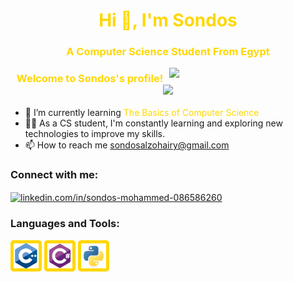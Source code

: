 <h1 align="center"><span style="color:#FFD700;">Hi 👋, I'm Sondos</span></h1>
<h3 align="center"><span style="color:#FFD700;">A Computer Science Student From Egypt</span></h3>

<img width="250" align="right" src="https://c.tenor.com/_DOBjnGspYAAAAAM/code-coding.gif">

<h3 align="center"><span style="color:#FFD700;">Welcome to Sondos's profile!</span> <img src="https://media.giphy.com/media/hvRJCLFzcasrR4ia7z/giphy.gif" width="28"></h3>

- 🌱 I’m currently learning <span style="color:#FFD700;">The Basics of Computer Science</span>
- 👨‍💻 As a CS student, I'm constantly learning and exploring new technologies to improve my skills.
- 📫 How to reach me <span style="color:#FFD700;">sondosalzohairy@gmail.com</span>

<h3 align="left">Connect with me:</h3>
<p align="left"><a href="https://linkedin.com/in/linkedin.com/in/sondos-mohammed-086586260" target="blank"><img align="center" src="https://raw.githubusercontent.com/rahuldkjain/github-profile-readme-generator/master/src/images/icons/Social/linked-in-alt.svg" alt="linkedin.com/in/sondos-mohammed-086586260" height="30" width="40" /></a></p>

<h3 align="left">Languages and Tools:</h3>
<p align="left">
  <a href="https://www.w3schools.com/cpp/" target="_blank" rel="noreferrer"><img src="https://raw.githubusercontent.com/devicons/devicon/master/icons/cplusplus/cplusplus-original.svg" alt="cplusplus" width="40" height="40" style="background-color:#FFD700; border-radius:5px; padding:5px;"/></a>
  <a href="https://www.w3schools.com/cs/" target="_blank" rel="noreferrer"><img src="https://raw.githubusercontent.com/devicons/devicon/master/icons/csharp/csharp-original.svg" alt="csharp" width="40" height="40" style="background-color:#FFD700; border-radius:5px; padding:5px;"/></a>
  <a href="https://www.python.org" target="_blank" rel="noreferrer"><img src="https://raw.githubusercontent.com/devicons/devicon/master/icons/python/python-original.svg" alt="python" width="40" height="40" style="background-color:#FFD700; border-radius:5px; padding:5px;"/></a>
</p>


